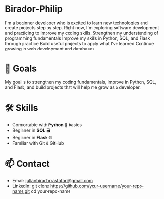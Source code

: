 # Birador-Philip
I'm a beginner developer who is excited to learn new technologies and create projects step by step. Right now, I'm exploring software development and practicing to improve my coding skills.
Strengthen my understanding of programming fundamentals
Improve my skills in Python, SQL, and Flask through practice
Build useful projects to apply what I’ve learned
Continue growing in web development and databases
# 🎯 Goals
My goal is to strengthen my coding fundamentals, improve in Python, SQL, and Flask, and build projects that will help me grow as a developer.
# 🛠️ Skills
- Comfortable with **Python** 🐍 basics  
- Beginner in **SQL** 🗃️  
- Beginner in **Flask** 🌐  
- Familiar with Git & GitHub
# 📫 Contact
- Email: jullanbiradorrastafari@gmail.com  
- LinkedIn: git clone https://github.com/your-username/your-repo-name.git
cd your-repo-name
